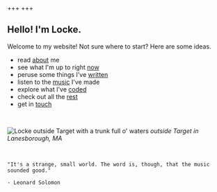 +++
+++

## Hello! I'm Locke.

Welcome to my website! Not sure where to start? Here are some ideas.
- read [about](/about) me
- see what I'm up to right [now](/now)
- peruse some things I've [written](/writing)
- listen to the [music](/music) I've made
- explore what I've [coded](/programming)
- check out all the [rest](/misc)
- get in [touch](/contact)

<br>

![Locke outside Target with a trunk full o' waters](/outside-target.jpg)
*outside Target in Lanesborough, MA*

<br>

    "It's a strange, small world. The word is, though, that the music sounded good." 
    
    - Leonard Solomon
    